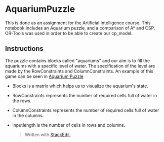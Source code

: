 
# AquariumPuzzle
This is done as an assignment for the Artificial Intelligence course. This notebook includes an Aquarium puzzle, and a comparison of  A* and CSP.  OR-Tools was used in order to be able to create our  cp_model.


## Instructions

The puzzle contains blocks called "aquariums"  and our aim is to fill the aquariums with a specific level of water. The specification of the level are made by the RowConstraints and ColumnConstraints.  An example of this game can be seen in [Aquarium Puzzle](https://www.puzzle-aquarium.com/)

-   Blocks  is a matrix which helps us to visualize the aquarium's state. 
- RowConstraints represents the number of required cells full of water in the rows. 
- ColumnConstraints represents the number of required cells full of water in the columns. 
- inputlength is the number of cells in rows and columns. 

	> Written with [StackEdit](https://stackedit.io/).
